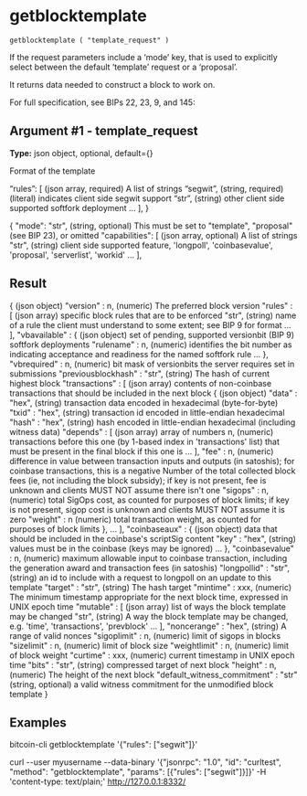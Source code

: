 # getblocktemplate

`getblocktemplate ( "template_request" )`

If the request parameters include a ‘mode’ key, that is used to explicitly select between the default ‘template’ request or a ‘proposal’.

It returns data needed to construct a block to work on.

For full specification, see BIPs 22, 23, 9, and 145:

> 

## Argument #1 - template\_request

**Type:** json object, optional, default={}

Format of the template

“rules”: \[ (json array, required) A list of strings “segwit”, (string, required) (literal) indicates client side segwit support “str”, (string) other client side supported softfork deployment … \], }

{
  "mode": "str",       (string, optional) This must be set to "template", "proposal" (see BIP 23), or omitted
  "capabilities": [    (json array, optional) A list of strings
    "str",             (string) client side supported feature, 'longpoll', 'coinbasevalue', 'proposal', 'serverlist', 'workid'
    ...
  ],

## Result

{                                          (json object)
  "version" : n,                           (numeric) The preferred block version
  "rules" : [                              (json array) specific block rules that are to be enforced
    "str",                                 (string) name of a rule the client must understand to some extent; see BIP 9 for format
    ...
  ],
  "vbavailable" : {                        (json object) set of pending, supported versionbit (BIP 9) softfork deployments
    "rulename" : n,                        (numeric) identifies the bit number as indicating acceptance and readiness for the named softfork rule
    ...
  },
  "vbrequired" : n,                        (numeric) bit mask of versionbits the server requires set in submissions
  "previousblockhash" : "str",             (string) The hash of current highest block
  "transactions" : [                       (json array) contents of non-coinbase transactions that should be included in the next block
    {                                      (json object)
      "data" : "hex",                      (string) transaction data encoded in hexadecimal (byte-for-byte)
      "txid" : "hex",                      (string) transaction id encoded in little-endian hexadecimal
      "hash" : "hex",                      (string) hash encoded in little-endian hexadecimal (including witness data)
      "depends" : [                        (json array) array of numbers
        n,                                 (numeric) transactions before this one (by 1-based index in 'transactions' list) that must be present in the final block if this one is
        ...
      ],
      "fee" : n,                           (numeric) difference in value between transaction inputs and outputs (in satoshis); for coinbase transactions, this is a negative Number of the total collected block fees (ie, not including the block subsidy); if key is not present, fee is unknown and clients MUST NOT assume there isn't one
      "sigops" : n,                        (numeric) total SigOps cost, as counted for purposes of block limits; if key is not present, sigop cost is unknown and clients MUST NOT assume it is zero
      "weight" : n                         (numeric) total transaction weight, as counted for purposes of block limits
    },
    ...
  ],
  "coinbaseaux" : {                        (json object) data that should be included in the coinbase's scriptSig content
    "key" : "hex",                         (string) values must be in the coinbase (keys may be ignored)
    ...
  },
  "coinbasevalue" : n,                     (numeric) maximum allowable input to coinbase transaction, including the generation award and transaction fees (in satoshis)
  "longpollid" : "str",                    (string) an id to include with a request to longpoll on an update to this template
  "target" : "str",                        (string) The hash target
  "mintime" : xxx,                         (numeric) The minimum timestamp appropriate for the next block time, expressed in UNIX epoch time
  "mutable" : [                            (json array) list of ways the block template may be changed
    "str",                                 (string) A way the block template may be changed, e.g. 'time', 'transactions', 'prevblock'
    ...
  ],
  "noncerange" : "hex",                    (string) A range of valid nonces
  "sigoplimit" : n,                        (numeric) limit of sigops in blocks
  "sizelimit" : n,                         (numeric) limit of block size
  "weightlimit" : n,                       (numeric) limit of block weight
  "curtime" : xxx,                         (numeric) current timestamp in UNIX epoch time
  "bits" : "str",                          (string) compressed target of next block
  "height" : n,                            (numeric) The height of the next block
  "default_witness_commitment" : "str"     (string, optional) a valid witness commitment for the unmodified block template
}

## Examples

bitcoin-cli getblocktemplate '{"rules": ["segwit"]}'

curl --user myusername --data-binary '{"jsonrpc": "1.0", "id": "curltest", "method": "getblocktemplate", "params": [{"rules": ["segwit"]}]}' -H 'content-type: text/plain;' http://127.0.0.1:8332/